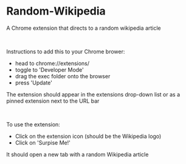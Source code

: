 # Random-Wikipedia
A Chrome extension that directs to a random wikipedia article

<br>

Instructions to add this to your Chrome brower: 
- head to chrome://extensions/
- toggle to 'Developer Mode'
- drag the exec folder onto the browser
- press 'Update'

The extension should appear in the extensions drop-down list or as a pinned extension next to the URL bar

<br>

To use the extension:
- Click on the extension icon (should be the Wikipedia logo)
- Click on 'Surpise Me!'

It should open a new tab with a random Wikipedia article
